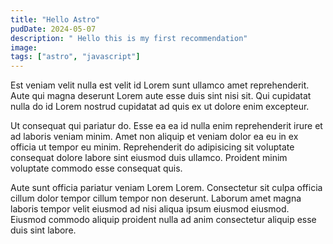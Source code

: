 ```yaml
---
title: "Hello Astro"
pudDate: 2024-05-07
description: " Hello this is my first recommendation"
image:
tags: ["astro", "javascript"]
---
```


Est veniam velit nulla est velit id Lorem sunt ullamco amet reprehenderit. Aute qui magna deserunt Lorem aute esse duis sint nisi sit. Qui cupidatat nulla do id Lorem nostrud cupidatat ad quis ex ut dolore enim excepteur.

Ut consequat qui pariatur do. Esse ea ea id nulla enim reprehenderit irure et ad laboris veniam minim. Amet non aliquip et veniam dolor ea eu in ex officia ut tempor eu minim. Reprehenderit do adipisicing sit voluptate consequat dolore labore sint eiusmod duis ullamco. Proident minim voluptate commodo esse consequat quis.

Aute sunt officia pariatur veniam Lorem Lorem. Consectetur sit culpa officia cillum dolor tempor cillum tempor non deserunt. Laborum amet magna laboris tempor velit eiusmod ad nisi aliqua ipsum eiusmod eiusmod. Eiusmod commodo aliquip proident nulla ad anim consectetur aliquip esse duis sint labore.
